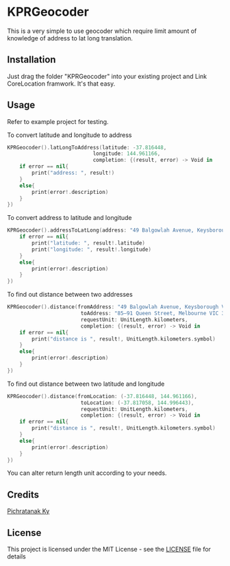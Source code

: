 # KPRGeocoder

This is a very simple to use geocoder which require limit amount of knowledge of address to lat long translation.

## Installation

Just drag the folder "KPRGeocoder" into your existing project and Link CoreLocation framwork.
It's that easy.

## Usage
Refer to example project for testing.

To convert latitude and longitude to address
```swift
KPRGeocoder().latLongToAddress(latitude: -37.816448,
                            longitude: 144.961166,
                            completion: {(result, error) -> Void in
    if error == nil{
        print("address: ", result!)
    }
    else{
        print(error!.description)
    }
})
```

To convert address to latitude and longitude
```swift
KPRGeocoder().addressToLatLong(address: "49 Balgowlah Avenue, Keysborough VIC 3173, Australia", completion: {(result, error) -> Void in
    if error == nil{
        print("latitude: ", result!.latitude)
        print("longitude: ", result!.longitude)
    }
    else{
        print(error!.description)
    }
})
```

To find out distance between two addresses
```swift
KPRGeocoder().distance(fromAddress: "49 Balgowlah Avenue, Keysborough VIC 3173, Australia",
                        toAddress: "85–91 Queen Street, Melbourne VIC 3000, Australia",
                        requestUnit: UnitLength.kilometers,
                        completion: {(result, error) -> Void in
    if error == nil{
        print("distance is ", result!, UnitLength.kilometers.symbol)
    }
    else{
        print(error!.description)
    }
})
```
To find out distance between two latitude and longitude
```swift
KPRGeocoder().distance(fromLocation: (-37.816448, 144.961166),
                        toLocation: (-37.817058, 144.996443),
                        requestUnit: UnitLength.kilometers,
                        completion: {(result, error) -> Void in
    if error == nil{
        print("distance is ", result!, UnitLength.kilometers.symbol)
    }
    else{
        print(error!.description)
    }
})
```

You can alter return length unit according to your needs.

## Credits
[Pichratanak Ky](https://github.com/KPR7168 "Pichratanak Ky's Github")

## License

This project is licensed under the MIT License - see the [LICENSE](LICENSE) file for details
